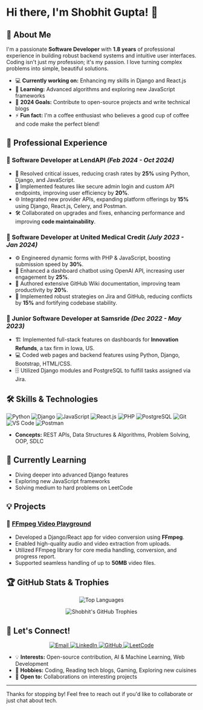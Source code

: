 # Hi there, I'm Shobhit Gupta! 👋

## 🚀 About Me

I'm a passionate **Software Developer** with **1.8 years** of professional experience in building robust backend systems and intuitive user interfaces. Coding isn't just my profession; it's my passion. I love turning complex problems into simple, beautiful solutions.

- 💻 **Currently working on:** Enhancing my skills in Django and React.js
- 🌱 **Learning:** Advanced algorithms and exploring new JavaScript frameworks
- 🎯 **2024 Goals:** Contribute to open-source projects and write technical blogs
- ⚡ **Fun fact:** I'm a coffee enthusiast who believes a good cup of coffee and code make the perfect blend!

## 💼 Professional Experience

### 📌 Software Developer at LendAPI _(Feb 2024 - Oct 2024)_

- 🔧 Resolved critical issues, reducing crash rates by **25%** using Python, Django, and JavaScript.
- 🚀 Implemented features like secure admin login and custom API endpoints, improving user efficiency by **20%**.
- 🌐 Integrated new provider APIs, expanding platform offerings by **15%** using Django, React.js, Celery, and Postman.
- 🛠️ Collaborated on upgrades and fixes, enhancing performance and improving **code maintainability**.

### 📌 Software Developer at United Medical Credit _(July 2023 - Jan 2024)_

- ⚙️ Engineered dynamic forms with PHP & JavaScript, boosting submission speed by **30%**.
- 🤖 Enhanced a dashboard chatbot using OpenAI API, increasing user engagement by **25%**.
- 📝 Authored extensive GitHub Wiki documentation, improving team productivity by **20%**.
- 🔄 Implemented robust strategies on Jira and GitHub, reducing conflicts by **15%** and fortifying codebase stability.

### 📌 Junior Software Developer at Samsride _(Dec 2022 - May 2023)_

- 🏗️ Implemented full-stack features on dashboards for **Innovation Refunds**, a tax firm in Iowa, US.
- 💻 Coded web pages and backend features using Python, Django, Bootstrap, HTML/CSS.
- 🗄️ Utilized Django modules and PostgreSQL to fulfill tasks assigned via Jira.

## 🛠️ Skills & Technologies

<p align="left">
  <img src="https://img.shields.io/badge/Python-3776AB?style=for-the-badge&logo=python&logoColor=white" alt="Python" />
  <img src="https://img.shields.io/badge/Django-092E20?style=for-the-badge&logo=django&logoColor=white" alt="Django" />
  <img src="https://img.shields.io/badge/JavaScript-F7DF1E?style=for-the-badge&logo=javascript&logoColor=black" alt="JavaScript" />
  <img src="https://img.shields.io/badge/React.js-61DAFB?style=for-the-badge&logo=react&logoColor=black" alt="React.js" />
  <img src="https://img.shields.io/badge/PHP-777BB4?style=for-the-badge&logo=php&logoColor=white" alt="PHP" />
  <img src="https://img.shields.io/badge/PostgreSQL-336791?style=for-the-badge&logo=postgresql&logoColor=white" alt="PostgreSQL" />
  <img src="https://img.shields.io/badge/Git-F05032?style=for-the-badge&logo=git&logoColor=white" alt="Git" />
  <img src="https://img.shields.io/badge/VS%20Code-007ACC?style=for-the-badge&logo=visual-studio-code&logoColor=white" alt="VS Code" />
  <img src="https://img.shields.io/badge/Postman-FF6C37?style=for-the-badge&logo=postman&logoColor=white" alt="Postman" />
</p>

- **Concepts:** REST APIs, Data Structures & Algorithms, Problem Solving, OOP, SDLC

## 🌱 Currently Learning

- Diving deeper into advanced Django features
- Exploring new JavaScript frameworks
- Solving medium to hard problems on LeetCode

## 💡 Projects

### 🎥 [FFmpeg Video Playground](https://github.com/Shobhit1338/FFmpeg-Video-Playground)

- Developed a Django/React app for video conversion using **FFmpeg**.
- Enabled high-quality audio and video extraction from uploads.
- Utilized FFmpeg library for core media handling, conversion, and progress report.
- Supported seamless handling of up to **50MB** video files.

## 🏆 GitHub Stats & Trophies

<p align="center">
  <img src="https://github-readme-stats.vercel.app/api/top-langs/?username=Shobhit1338&layout=compact&theme=radical" alt="Top Languages" />
</p>

<p align="center">
  <img src="https://github-profile-trophy.vercel.app/?username=Shobhit1338&theme=onedark&margin-w=15&margin-h=15" alt="Shobhit's GitHub Trophies" />
</p>

## 🔗 Let's Connect!

<p align="center">
  <a href="mailto:shobhitgupta966@gmail.com">
    <img src="https://img.shields.io/badge/Email-D14836?style=for-the-badge&logo=gmail&logoColor=white" alt="Email" />
  </a>
  <a href="https://www.linkedin.com/in/mrshobhit/">
    <img src="https://img.shields.io/badge/LinkedIn-0A66C2?style=for-the-badge&logo=LinkedIn&logoColor=white" alt="LinkedIn" />
  </a>
  <a href="https://github.com/Shobhit1338">
    <img src="https://img.shields.io/badge/GitHub-181717?style=for-the-badge&logo=GitHub&logoColor=white" alt="GitHub" />
  </a>
  <a href="https://leetcode.com/MrShobhit/">
    <img src="https://img.shields.io/badge/LeetCode-FFA116?style=for-the-badge&logo=LeetCode&logoColor=black" alt="LeetCode" />
  </a>
</p>

- 💡 **Interests:** Open-source contribution, AI & Machine Learning, Web Development
- 🍕 **Hobbies:** Coding, Reading tech blogs, Gaming, Exploring new cuisines
- 🤝 **Open to:** Collaborations on interesting projects

---

Thanks for stopping by! Feel free to reach out if you'd like to collaborate or just chat about tech.
